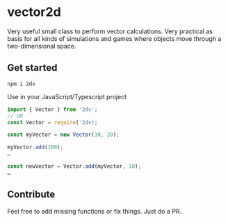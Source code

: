 # vector2d

Very useful small class to perform vector calculations. Very practical as basis for all kinds of simulations and games where objects move through a two-dimensional space.

## Get started

```
npm i 2dv
```

Use in your JavaScript/Typescript project

```js
import { Vector } from '2dv';
// OR
const Vector = require('2dv);

const myVector = new Vector(10, 20);

myVector.add(100);
…

const newVector = Vector.add(myVector, 10);
…

```

## Contribute

Feel free to add missing functions or fix things. Just do a PR.
